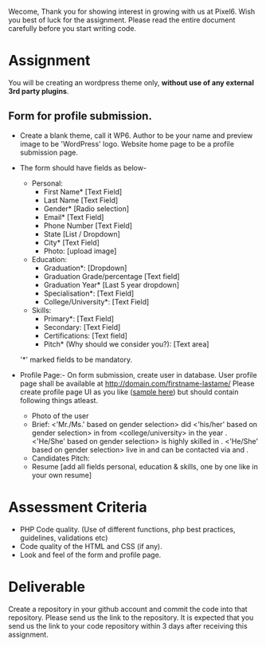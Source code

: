 
Wecome, Thank you for showing interest in growing with us at Pixel6. Wish you best of luck for the assignment. Please read the entire document carefully before you start writing code.

# Assignment
You will be creating an wordpress theme only, **without use of any external 3rd party plugins**.

## Form for profile submission.
- Create a blank theme, call it WP6. Author to be your name and preview image to be 'WordPress' logo. Website home page to be a profile submission page.
- The form should have fields as below-
   - Personal:
      - First Name* [Text Field]
      - Last Name [Text Field]
      - Gender* [Radio selection]
      - Email* [Text Field]
      - Phone Number [Text Field]
      - State [List / Dropdown]
      - City* [Text Field]
      - Photo: [upload image]
   - Education:
      - Graduation*: [Dropdown]
      - Graduation Grade/percentage [Text field]
      - Graduation Year* [Last 5 year dropdown]
      - Specialisation*: [Text Field]
      - College/University*: [Text Field]
   - Skills:
      - Primary*: [Text Field]
      - Secondary: [Text Field]
      - Certifications: [Text field]
      - Pitch* (Why should we consider you?): [Text area] 


   '*' marked fields to be mandatory.

- Profile Page:- On form submission, create user in database. User profile page shall be available at http://domain.com/firstname-lastame/
     Please create profile page UI as you like ([sample here](https://github.com/thinkoverit/assignments/blob/master/sample-profile.jpg)) but should contain following things atleast.

     - Photo of the user
     - Brief: <'Mr./Ms.' based on gender selection> <First name> did <'his/her' based on gender selection> <graduation> in <specialisation> from <college/university> in the year <graduation year>. <'He/She' based on gender selection> is highly skilled in <primary skill>. <'He/She' based on gender selection> live in <city> and can be contacted via <email> and <phone>.
     - Candidates Pitch: <pitch>
     - Resume [add all fields personal, education & skills, one by one like in your own resume]


# Assessment Criteria
- PHP Code quality. (Use of different functions, php best practices, guidelines, validations etc)
- Code quality of the HTML and CSS (if any).
- Look and feel of the form and profile page.

# Deliverable
Create a repository in your github account and commit the code into that repository. Please send us the link to the repository.
It is expected that you send us the link to your code repository within 3 days after receiving this assignment.

